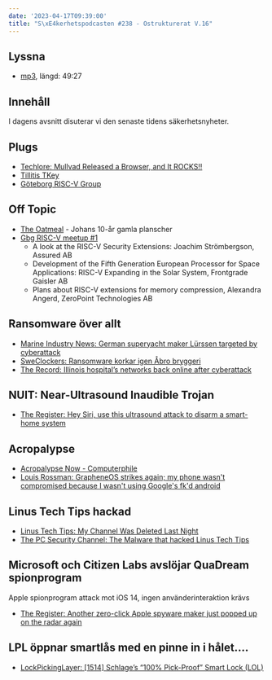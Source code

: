```yaml
---
date: '2023-04-17T09:39:00'
title: "S\xE4kerhetspodcasten #238 - Ostrukturerat V.16"
---
```

## Lyssna
* [mp3](https://traffic.libsyn.com/secure/sakerhetspodcasten/2023-04-12_Sakerhetspodcasten.mp3?dest-id=117848), längd: 49:27

## Innehåll
I dagens avsnitt disuterar vi den senaste tidens säkerhetsnyheter.

## Plugs

* [Techlore: Mullvad Released a Browser, and It ROCKS!!](https://www.youtube.com/watch?v=tsrt1elZ9FE)
* [Tillitis TKey](https://www.tillitis.se/)
* [Göteborg RISC-V Group](https://www.meetup.com/Goteborg-RISC-V-Group/)

## Off Topic

* [The Oatmeal](https://theoatmeal.com/) - Johans 10-år gamla planscher
* [Gbg RISC-V meetup #1](https://www.meetup.com/goteborg-risc-v-group/events/291045160/)
  * A look at the RISC-V Security Extensions: Joachim Strömbergson, Assured AB
  * Development of the Fifth Generation European Processor for Space Applications: RISC-V Expanding in the Solar System, Frontgrade Gaisler AB
  * Plans about RISC-V extensions for memory compression, Alexandra Angerd, ZeroPoint Technologies AB

## Ransomware över allt

* [Marine Industry News: German superyacht maker Lürssen targeted by cyberattack](https://marineindustrynews.co.uk/lurssen-cyberattack-ransomware/)
* [SweClockers: Ransomware korkar igen Åbro bryggeri](https://www.sweclockers.com/nyhet/36144-ransomware-korkar-igen-abro-bryggeri)
* [The Record: Illinois hospital’s networks back online after cyberattack](https://therecord.media/illinois-hospital-network-back-online-after-cyberattack)

## NUIT: Near-Ultrasound Inaudible Trojan

* [The Register: Hey Siri, use this ultrasound attack to disarm a smart-home system](https://www.theregister.com/2023/04/04/siri_alexa_cortana_google_nuit/)

## Acropalypse

* [Acropalypse Now - Computerphile](https://www.youtube.com/watch?v=95ovjnMhUq0)
* [Louis Rossman: GrapheneOS strikes again; my phone wasn't compromised because I wasn't using Google's fk'd android](https://www.youtube.com/watch?v=K3_O6H5YIAs)

## Linus Tech Tips hackad

* [Linus Tech Tips: My Channel Was Deleted Last Night](https://www.youtube.com/watch?v=yGXaAWbzl5A)
* [The PC Security Channel: The Malware that hacked Linus Tech Tips](https://www.youtube.com/watch?v=nYdS3FIu3rI)

## Microsoft och Citizen Labs avslöjar QuaDream spionprogram

Apple spionprogram attack mot iOS 14, ingen använderinteraktion krävs

* [The Register: Another zero-click Apple spyware maker just popped up on the radar again](https://www.theregister.com/2023/04/12/quadream_spyware_microsoft_citizenlab/)

## LPL öppnar smartlås med en pinne in i hålet....

* [LockPickingLayer: [1514] Schlage’s “100% Pick-Proof” Smart Lock (LOL)](https://www.youtube.com/watch?v=mGR3h6KTntc)
